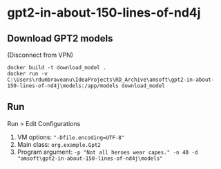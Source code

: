 # gpt2-in-about-150-lines-of-nd4j

## Download GPT2 models

(Disconnect from VPN)

```
docker build -t download_model .
docker run -v C:\Users\rdumbraveanu\IdeaProjects\RD_Archive\amsoft\gpt2-in-about-150-lines-of-nd4j\models:/app/models download_model
```
## Run

Run > Edit Configurations

1. VM options: `"-Dfile.encoding=UTF-8"`
2. Main class: `org.example.Gpt2`
3. Program argument: `-p "Not all heroes wear capes." -n 40 -d "amsoft\gpt2-in-about-150-lines-of-nd4j\models"`
